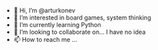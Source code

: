 - 👋 Hi, I’m @arturkonev
- 👀 I’m interested in board games, system thinking
- 🌱 I’m currently learning Python
- 💞️ I’m looking to collaborate on... I have no idea
- 📫 How to reach me ...

<!---
arturkonev/arturkonev is a ✨ special ✨ repository because its `README.md` (this file) appears on your GitHub profile.
You can click the Preview link to take a look at your changes.
--->
